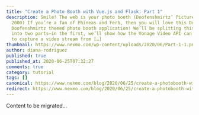 ```yaml
---
title: "Create a Photo Booth with Vue.js and Flask: Part 1"
description: Smile! The web is your photo booth (Doofenshmirtz’ Picture-Inator
  2000) If you’re a fan of Phineas and Ferb, then you will love this Dr.
  Doofenshmirtz themed photo booth application! We’ll be splitting this tutorial
  into two parts—in the first, we’ll show how the Vonage Video API can be used
  to capture a video stream from […]
thumbnail: https://www.nexmo.com/wp-content/uploads/2020/06/Part-1-1.png
author: diana-rodriguez
published: true
published_at: 2020-06-25T07:32:27
comments: true
category: tutorial
tags: []
canonical: https://www.nexmo.com/blog/2020/06/25/create-a-photobooth-with-vue-js-and-flask-part-1-dr
redirect: https://www.nexmo.com/blog/2020/06/25/create-a-photobooth-with-vue-js-and-flask-part-1-dr
---
```

Content to be migrated...
